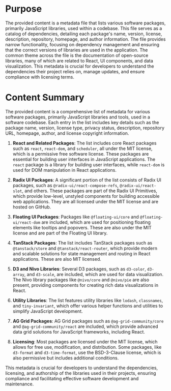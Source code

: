 # Purpose
The provided content is a metadata file that lists various software packages, primarily JavaScript libraries, used within a codebase. This file serves as a catalog of dependencies, detailing each package's name, version, license, description, repository, homepage, and author information. The file provides narrow functionality, focusing on dependency management and ensuring that the correct versions of libraries are used in the application. The common theme across the file is the documentation of open-source libraries, many of which are related to React, UI components, and data visualization. This metadata is crucial for developers to understand the dependencies their project relies on, manage updates, and ensure compliance with licensing terms.
# Content Summary
The provided content is a comprehensive list of metadata for various software packages, primarily JavaScript libraries and tools, used in a software codebase. Each entry in the list includes key details such as the package name, version, license type, privacy status, description, repository URL, homepage, author, and license copyright information.

1. **React and Related Packages**: The list includes core React packages such as `react`, `react-dom`, and `scheduler`, all under the MIT license, which is a permissive free software license. These packages are essential for building user interfaces in JavaScript applications. The `react` package is a library for building user interfaces, while `react-dom` is used for DOM manipulation in React applications.

2. **Radix UI Packages**: A significant portion of the list consists of Radix UI packages, such as `@radix-ui/react-compose-refs`, `@radix-ui/react-slot`, and others. These packages are part of the Radix UI Primitives, which provide low-level, unstyled components for building accessible web applications. They are all licensed under the MIT license and are hosted on GitHub.

3. **Floating UI Packages**: Packages like `@floating-ui/core` and `@floating-ui/react-dom` are included, which are used for positioning floating elements like tooltips and popovers. These are also under the MIT license and are part of the Floating UI library.

4. **TanStack Packages**: The list includes TanStack packages such as `@tanstack/store` and `@tanstack/react-router`, which provide modern and scalable solutions for state management and routing in React applications. These are also MIT licensed.

5. **D3 and Nivo Libraries**: Several D3 packages, such as `d3-color`, `d3-array`, and `d3-scale`, are included, which are used for data visualization. The Nivo library packages like `@nivo/core` and `@nivo/pie` are also present, providing components for creating rich data visualizations in React.

6. **Utility Libraries**: The list features utility libraries like `lodash`, `classnames`, and `tiny-invariant`, which offer various helper functions and utilities to simplify JavaScript development.

7. **AG Grid Packages**: AG Grid packages such as `@ag-grid-community/core` and `@ag-grid-community/react` are included, which provide advanced data grid solutions for JavaScript frameworks, including React.

8. **Licensing**: Most packages are licensed under the MIT license, which allows for free use, modification, and distribution. Some packages, like `d3-format` and `d3-time-format`, use the BSD-3-Clause license, which is also permissive but includes additional conditions.

This metadata is crucial for developers to understand the dependencies, licensing, and authorship of the libraries used in their projects, ensuring compliance and facilitating effective software development and maintenance.
